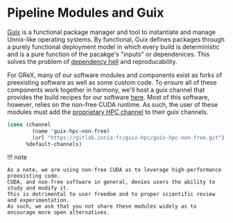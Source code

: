# Pipeline Modules and Guix

[Guix](https://guix.gnu.org/) is a functional package manager and tool to
instantiate and manage Unnix-like operating systems. By functional, Guix defines
packages through a purely functional deployment model in which every build is
deterministic and is a pure function of the pacakge's "inputs" or dependenices.
This solves the problem of [dependency
hell](https://en.wikipedia.org/wiki/Dependency_hell) and reproducability.

For GReX, many of our software modules and components exist as forks of
preexisting software as well as some custom code. To ensure all of these
components work together in harmony, we'll host a guix channel that provides the
build recipes for our software
[here](https://github.com/GReX-Telescope/guix-grex). Most of this software,
however, relies on the non-free CUDA runtime. As such, the user of these modules
must add the [proprietary HPC
channel](https://gitlab.inria.fr/guix-hpc/guix-hpc-non-free) to their guix channels.

```scheme
(cons (channel
        (name 'guix-hpc-non-free)
        (url "https://gitlab.inria.fr/guix-hpc/guix-hpc-non-free.git"))
      %default-channels)
```

!!! note

    As a note, we are using non-free CUDA as to leverage high-performance preexisting code.
    CUDA, and non-free software in general, denies users the ability to study and modify it.
    This is detrimental to user freedom and to proper scientific review and experimentation.
    As such, we ask that you not share these modules widely as to encourage more open alternatives.
